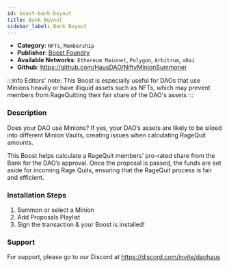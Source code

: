 ```yaml
---
id: boost-bank-buyout
title: Bank Buyout
sidebar_label: Bank Buyout
---
```


* **Category**: `NFTs`, `Membership`
* **Publisher**: [Boost Foundry](https://app.daohaus.club/dao/0x64/0xbceaa243b78912e55cbf1a3a5ff74d5713ea435)
* **Available Networks**: `Ethereum Mainnet`,  `Polygon`, `Arbitrum`, `xDai`
* **Github**: https://github.com/HausDAO/NiftyMInionSummoner

:::info
Editors' note: This Boost is especially useful for DAOs that use Minions heavily or have illiquid assets such as NFTs, which may prevent members from RageQuitting their fair share of the DAO's assets
:::

### Description 

Does your DAO use Minions? If yes, your DAO’s assets are likely to be siloed into different Minion Vaults, creating issues when calculating RageQuit amounts.

This Boost helps calculate a RageQuit members’ pro-rated share from the Bank for the DAO’s approval.
Once the proposal is passed, the funds are set aside for incoming Rage Quits, ensuring that the RageQuit process is fair and efficient.

### Installation Steps 

1. Summon or select a Minion
2. Add Proposals Playlist
3. Sign the transaction & your Boost is installed! 

### Support 

For support, please go to our Discord at https://discord.com/invite/daohaus
